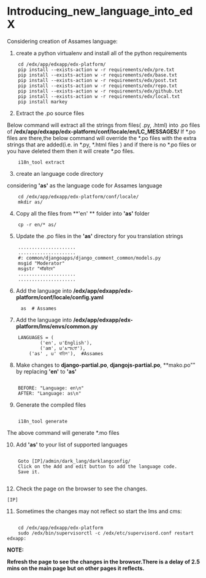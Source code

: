 Introducing_new_language_into_edX
=================================

Considering creation of Assames language:

1) create a python virtualenv and install all of the python requirements

```
	cd /edx/app/edxapp/edx-platform/
	pip install --exists-action w -r requirements/edx/pre.txt
	pip install --exists-action w -r requirements/edx/base.txt
	pip install --exists-action w -r requirements/edx/post.txt
	pip install --exists-action w -r requirements/edx/repo.txt
	pip install --exists-action w -r requirements/edx/github.txt
	pip install --exists-action w -r requirements/edx/local.txt
	pip install markey
```

2)  Extract the .po source files

Below command will extract all the strings from files( .py, .html) into .po files of  **/edx/app/edxapp/edx-platform/conf/locale/en/LC_MESSAGES/**
If *.po files are there,the below command will override the *.po files with the extra strings that are added(i.e. in *.py, *.html files ) and if there is no *.po files or you have deleted them then it will create *.po files.

```
	i18n_tool extract
```

3) create an language code directory

considering **'as'** as the language code for Assames language

```
	cd /edx/app/edxapp/edx-platform/conf/locale/
	mkdir as/
```

4) Copy all the files from **'en' ** folder into **'as'** folder


```
	cp -r en/* as/
```

5)  Update the .po files in the **'as'** directory for you translation strings


```
	.....................
  	.....................
  	#: common/djangoapps/django_comment_common/models.py
  	msgid "Moderator"
  	msgstr "मॉडरेटर"
  	.....................
  	.....................
```

6) Add the language into **/edx/app/edxapp/edx-platform/conf/locale/config.yaml**


```
	 as  # Assames
```

7) Add the language into **/edx/app/edxapp/edx-platform/lms/envs/common.py**

```
	LANGUAGES = (
    		('en', u'English'),
    		('am', u'አማርኛ'), 
		('as' , u' বাতিল'),  #Assames
```


8) Make changes to **django-partial.po**, **djangojs-partial.po**, **mako.po"" by replacing **'en'** to **'as'**

```

  	BEFORE: "Language: en\n"
	AFTER: "Language: as\n"
```


9) Generate the compiled files

```

	i18n_tool generate
```
The above command will generate *.mo files


10) Add **'as'** to your list of supported languages

```

	Goto [IP]/admin/dark_lang/darklangconfig/
	Click on the Add and edit button to add the language code.
	Save it.
	
```
12) Check the page on the browser to see the changes.

```
[IP]
```

11) Sometimes the changes may not reflect so start the lms and cms:

```

	cd /edx/app/edxapp/edx-platform
  	sudo /edx/bin/supervisorctl -c /edx/etc/supervisord.conf restart edxapp:
```
  	
**NOTE:**

**Refresh the page to see the changes in the browser.There is a delay of 2.5 mins on the main page but on other pages it reflects.**

  
	
	


